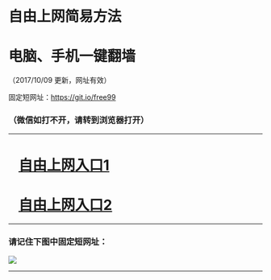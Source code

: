 ﻿# 自由上网简易方法

# 电脑、手机一键翻墙

（2017/10/09 更新，网址有效）

固定短网址：https://git.io/free99

### （微信如打不开，请转到浏览器打开）


***





# &nbsp;&nbsp; <a href="http://ft1001331133.fwq-tz-1001.info/fwqtz01.html?t=100900116166 " target="_blank">自由上网入口1</a>
# &nbsp;&nbsp; <a href="http://ft2265111010.fwq-tz-1002.info/fwqtz02.html?t=100900120459 " target="_blank">自由上网入口2</a>
***

### 请记住下图中固定短网址：

<img src="https://s3-us-west-2.amazonaws.com/fwq-1001/yjfq-20170905okok.png" /> 


***

